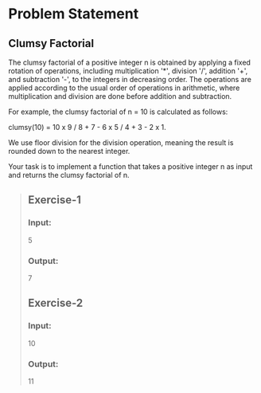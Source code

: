 # Problem Statement
## Clumsy Factorial
The clumsy factorial of a positive integer n is obtained by applying a fixed rotation of operations, including multiplication '*', division '/', addition '+', and subtraction '-', to the integers in decreasing order. The operations are applied according to the usual order of operations in arithmetic, where multiplication and division are done before addition and subtraction.

For example, the clumsy factorial of n = 10 is calculated as follows:  

clumsy(10) = 10 x 9 / 8 + 7 - 6 x 5 / 4 + 3 - 2 x 1.

We use floor division for the division operation, meaning the result is rounded down to the nearest integer.

Your task is to implement a function that takes a positive integer n as input and returns the clumsy factorial of n.  

>## Exercise-1
>### Input:
>5
>### Output:
>7
>## Exercise-2
>### Input:
>10
>### Output:
>11
